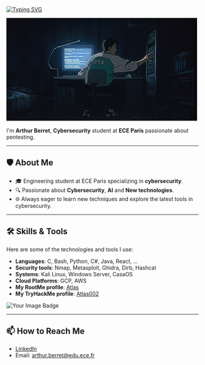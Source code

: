 [![Typing SVG](https://readme-typing-svg.herokuapp.com?font=Fira+Code&pause=1000&color=44F763D7&width=435&lines=Hi%2C+I'm+Arthur)](https://git.io/typing-svg)

![](img/screen.gif)


I'm **Arthur Berret**, **Cybersecurity** student at **ECE Paris** passionate about pentesting.

---
## 🛡️ About Me  
- 🎓 Engineering student at ECE Paris specializing in **cybersecurity**.  
- 🔍 Passionate about **Cybersecurity**, **AI** and **New technologies**.  
- 🌐 Always eager to learn new techniques and explore the latest tools in cybersecurity.  
---

## 🛠️ Skills & Tools  
Here are some of the technologies and tools I use:  
- **Languages**: C, Bash, Python, C#, Java, React, ...
- **Security tools**: Nmap, Metasploit, Ghidra, Dirb, Hashcat  
- **Systems**: Kali Linux, Windows Server, CasaOS
- **Cloud Platforms**: GCP, AWS
- **My RootMe profile**: [Atlas](https://www.root-me.org/Atlas-956265?inc=info&lang=fr)
- **My TryHackMe profile**: [Atlas002](https://tryhackme.com/r/p/Atlas002)

<img src="https://tryhackme-badges.s3.amazonaws.com/Atlas002.png" alt="Your Image Badge" />

---
## 📫 How to Reach Me
- [LinkedIn](https://www.linkedin.com/in/arthur-berret-b0aa411a5/)
- Email: arthur.berret@edu.ece.fr


